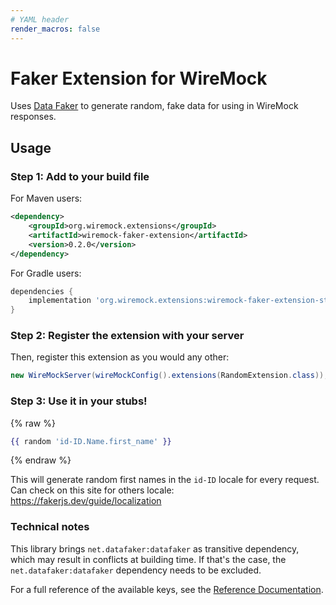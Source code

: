 ```yaml
---
# YAML header
render_macros: false
---
```


# Faker Extension for WireMock

Uses [Data Faker](https://github.com/datafaker-net/datafaker) to generate random, fake data for using in WireMock responses. 

## Usage

### Step 1: Add to your build file

For Maven users:

```xml
<dependency>
    <groupId>org.wiremock.extensions</groupId>
    <artifactId>wiremock-faker-extension</artifactId>
    <version>0.2.0</version>
</dependency>
```

For Gradle users:

```groovy
dependencies {
    implementation 'org.wiremock.extensions:wiremock-faker-extension-standalone:0.2.0'
}
```

### Step 2: Register the extension with your server

Then, register this extension as you would any other:

```java
new WireMockServer(wireMockConfig().extensions(RandomExtension.class));
```

### Step 3: Use it in your stubs!

{% raw %}
```handlebars
{{ random 'id-ID.Name.first_name' }}
```
{% endraw %}

This will generate random first names in the `id-ID` locale for every request.
Can check on this site for others locale: https://fakerjs.dev/guide/localization


### Technical notes
This library brings `net.datafaker:datafaker` as transitive dependency, which may result in conflicts at building time. 
If that's the case, the `net.datafaker:datafaker` dependency needs to be excluded. 

For a full reference of the available keys, see the [Reference Documentation](./docs/reference.md).